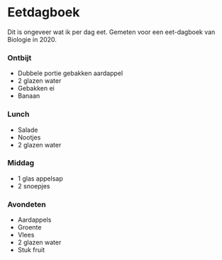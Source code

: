 # Eetdagboek

Dit is ongeveer wat ik per dag eet. Gemeten voor een eet-dagboek van Biologie in 2020.

### Ontbijt
- Dubbele portie gebakken aardappel
- 2 glazen water
- Gebakken ei
- Banaan

### Lunch
- Salade
- Nootjes
- 2 glazen water

### Middag
- 1 glas appelsap
- 2 snoepjes

### Avondeten
- Aardappels 
- Groente 
- Vlees 
- 2 glazen water
- Stuk fruit